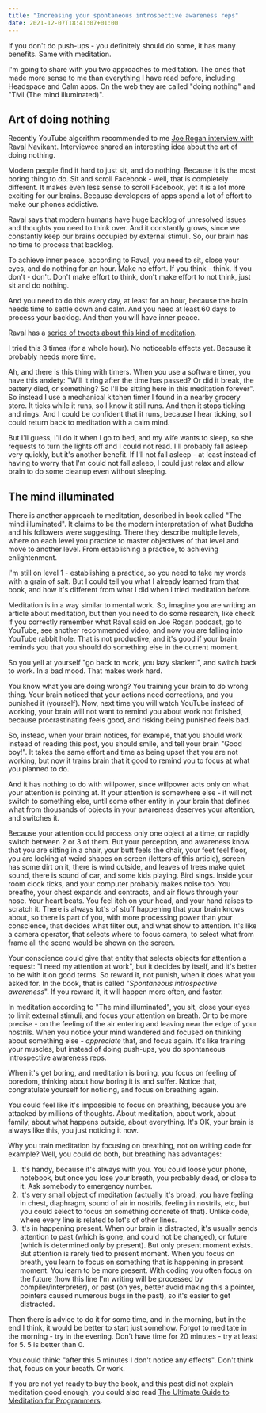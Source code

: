 ```yaml
---
title: "Increasing your spontaneous introspective awareness reps"
date: 2021-12-07T18:41:07+01:00
---
```


If you don't do push-ups - you definitely should do some, it has many benefits. Same with meditation.

I'm going to share with you two approaches to meditation. The ones that made more sense to me than everything I have read before, including Headspace and Calm apps. On the web they are called "doing nothing" and "TMI (The mind illuminated)".

## Art of doing nothing
Recently YouTube algorithm recommended to me [Joe Rogan interview with Raval Navikant](https://www.youtube.com/watch?v=3qHkcs3kG44). Interviewee shared an interesting idea about the art of doing nothing.

Modern people find it hard to just sit, and do nothing. Because it is the most boring thing to do. Sit and scroll Facebook - well, that is completely different. It makes even less sense to scroll Facebook, yet it is a lot more exciting for our brains. Because developers of apps spend a lot of effort to make our phones addictive.

Raval says that modern humans have huge backlog of unresolved issues and thoughts you need to think over. And it constantly grows, since we constantly keep our brains occupied by external stimuli. So, our brain has no time to process that backlog. 

To achieve inner peace, according to Raval, you need to sit, close your eyes, and do nothing for an hour. Make no effort. If you think - think. If you don't - don't. Don't make effort to think, don't make effort to not think, just sit and do nothing. 

And you need to do this every day, at least for an hour, because the brain needs time to settle down and calm. And you need at least 60 days to process your backlog. And then you will have inner peace.

Raval has a [series of tweets about this kind of meditation](https://twitter.com/naval/status/1261481222359801856?lang=en).

I tried this 3 times (for a whole hour). No noticeable effects yet. Because it probably needs more time.

Ah, and there is this thing with timers. When you use a software timer, you have this anxiety: "Will it ring after the time has passed? Or did it break, the battery died, or something? So I'll be sitting here in this meditation forever". So instead I use a mechanical kitchen timer I found in a nearby grocery store. It ticks while it runs, so I know it still runs. And then it stops ticking and rings. And I could be confident that it runs, because I hear ticking, so I could return back to meditation with a calm mind.

But I'll guess, I'll do it when I go to bed, and my wife wants to sleep, so she requests to turn the lights off and I could not read. I'll probably fall asleep very quickly, but it's another benefit. If I'll not fall asleep - at least instead of having to worry that I'm could not fall asleep, I could just relax and allow brain to do some cleanup even without sleeping. 

## The mind illuminated

There is another approach to meditation, described in book called "The mind illuminated". It claims to be the modern interpretation of what Buddha and his followers were suggesting. There they describe multiple levels, where on each level you practice to master objectives of that level and move to another level. From establishing a practice, to achieving enlightenment. 

I'm still on level 1 - establishing a practice, so you need to take my words with a grain of salt. But I could tell you what I already learned from that book, and how it's different from what I did when I tried meditation before.

Meditation is in a way similar to mental work. So, imagine you are writing an article about meditation, but then you need to do some research, like check if you correctly remember what Raval said on Joe Rogan podcast, go to YouTube, see another recommended video, and now you are falling into YouTube rabbit hole. That is not productive, and it's good if your brain reminds you that you should do something else in the current moment.

So you yell at yourself "go back to work, you lazy slacker!", and switch back to work. In a bad mood. That makes work hard. 

You know what you are doing wrong? You training your brain to do wrong thing. Your brain noticed that your actions need corrections, and you punished it (yourself). Now, next time you will watch YouTube instead of working, your brain will not want to remind you about work not finished, because procrastinating feels good, and risking being punished feels bad. 

So, instead, when your brain notices, for example, that you should work instead of reading this post, you should smile, and tell your brain "Good boy!". It takes the same effort and time as being upset that you are not working, but now it trains brain that it good to remind you to focus at what you planned to do. 

And it has nothing to do with willpower, since willpower acts only on what your attention is pointing at. If your attention is somewhere else - it will not switch to something else, until some other entity in your brain that defines what from thousands of objects in your awareness deserves your attention, and switches it.

Because your attention could process only one object at a time, or rapidly switch between 2 or 3 of them. But your perception, and awareness know that you are sitting in a chair, your butt feels the chair, your feet feel floor, you are looking at weird shapes on screen (letters of this article), screen has some dirt on it, there is wind outside, and leaves of trees make quiet sound, there is sound of car, and some kids playing. Bird sings. Inside your room clock ticks, and your computer probably makes noise too. You breathe, your chest expands and contracts, and air flows through your nose. Your heart beats. You feel itch on your head, and your hand raises to scratch it. There is always lot's of stuff happening that your brain knows about, so there is part of you, with more processing power than your conscience, that decides what filter out, and what show to attention. It's like a camera operator, that selects where to focus camera, to select what from frame all the scene would be shown on the screen.

Your conscience could give that entity that selects objects for attention a request: "I need my attention at work", but it decides by itself, and it's better to be with it on good terms. So reward it, not punish, when it does what you asked for. In the book, that is called "*Spontaneous introspective awareness*". If you reward it, it will happen more often, and faster.

In meditation according to "The mind illuminated", you sit, close your eyes to limit external stimuli, and focus your attention on breath. Or to be more precise - on the feeling of the air entering and leaving near the edge of your nostrils. When you notice your mind wandered and focused on thinking about something else  - *appreciate* that, and focus again. It's like training your muscles, but instead of doing push-ups, you do spontaneous introspective awareness reps. 

When it's get boring, and meditation is boring, you focus on feeling of boredom, thinking about how boring it is and suffer. Notice that, congratulate yourself for noticing, and focus on breathing again.

You could feel like it's impossible to focus on breathing, because you are attacked by millions of thoughts. About meditation, about work, about family, about what happens outside, about everything. It's OK, your brain is always like this, you just noticing it now. 

Why you train meditation by focusing on breathing, not on writing code for example? Well, you could do both, but breathing has advantages:

1. It's handy, because it's always with you. You could loose your phone, notebook, but once you lose your breath, you probably dead, or close to it. Ask somebody to  emergency number. 
2. It's very small object of meditation (actually it's broad, you have feeling in chest, diaphragm, sound of air in nostrils, feeling in nostrils, etc, but you could select to focus on something concrete of that). Unlike code, where every line is related to lot's of other lines.
3. It's in happening present. When our brain is distracted, it's usually sends attention to past (which is gone, and could not be changed), or future (which is determined only by present). But only present moment exists. But attention is rarely tied to present moment. When you focus on breath, you learn to focus on something that is happening in present moment. You learn to be more present. With coding you often focus on the future (how this line I'm writing will be processed by compiler/interpreter), or past (oh yes, better avoid making this a pointer, pointers caused numerous bugs in the past), so it's easier to get distracted.


Then there is advice to do it for some time, and in the morning, but in the end I think, it would be better to start just somehow. Forgot to meditate in the morning - try in the evening. Don't have time for 20 minutes - try at least for 5. 5 is better than 0. 

You could think: "after this 5 minutes I don't notice any effects". Don't think that, focus on your breath. Or work. 

If you are not yet ready to buy the book, and this post did not explain meditation good enough, you could also read [The Ultimate Guide to Meditation for Programmers](https://codingmindfully.com/the-ultimate-guide-to-meditation-for-programmers/).
